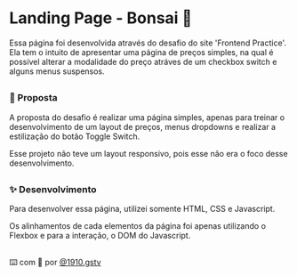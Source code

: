 # Landing Page - Bonsai 🌱

Essa página foi desenvolvida através do desafio do site 'Frontend Practice'. Ela tem o intuito de apresentar uma página de preços simples, na qual é possível alterar a modalidade do preço atráves de um checkbox switch e alguns menus suspensos.
##
###  🔸 Proposta
A proposta do desafio é realizar uma página simples, apenas para treinar o desenvolvimento de um layout de preços, menus dropdowns e realizar a estilização do botão Toggle Switch.

Esse projeto não teve um layout responsivo, pois esse não era o foco desse desenvolvimento.

##
### ✨ Desenvolvimento
Para desenvolver essa página, utilizei somente HTML, CSS e Javascript.

Os alinhamentos de cada elementos da página foi apenas utilizando o Flexbox e para a interação, o DOM do Javascript.
##
⌨️ com 🤍 por [@1910.gstv](github.com/1910gstv)

